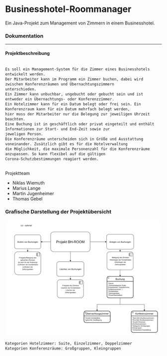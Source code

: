 
# Businesshotel-Roommanager
Ein Java-Projekt zum Management von Zimmern in einem Businesshotel. 


### Dokumentation

___

#### Projektbeschreibung
```

Es soll ein Management-System für die Zimmer eines Businesshotels entwickelt werden.
Der Mitarbeiter kann im Programm ein Zimmer buchen, dabei wird zwischen Konferenzräumen und Übernachtungszimmern 
unterschieden.
Ein Zimmer kann unbuchbar, ungebucht oder gebucht sein und ist entweder ein Übernachtungs- oder Konferenzzimmer.
Ein Hotelzimmer kann für ein Datum belegt oder frei sein. Ein Konferenzraum kann für ein Datum mehrfach belegt werden, 
hier muss der Mitarbeiter nur die Belegung zur jeweiligen Uhrzeit beachten.
Eine Buchung ist in geschäftlich oder privat eingeteilt und enthält Informationen zur Start- und End-Zeit sowie zur 
jeweligen Person.
Die Konferenzräume unterscheiden sich in Größe und Ausstattung voneinander. Zusätzlich gibt es für die Hotelverwaltung 
die Möglichkeit, die maximale Personenzahl für die Konferenzräume anzupassen. So kann flexibel auf die gültigen 
Corona-Schutzbestimmungen reagiert werden.


```

Projektteam
* Niklas Wiemuth
* Marius Lange
* Martin Jugenheimer
* Thomas Gebel


### Grafische Darstellung der Projektübersicht
![alt text](Projektübersicht.png "Projektübersicht Bild")

```
Kategorien Hotelzimmer: Suite, Einzelzimmer, Doppelzimmer
Kategorien Konferenzräume: Großgruppen, Kleingruppen

```
